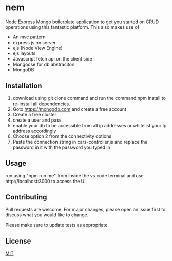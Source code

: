 # nem

Node Express Mongo boilerplate application to get you started on CRUD operations using this fantastic platform. This also makes use of

- An mvc pattern
- express js on server
- ejs (Node View Engine)
- ejs layouts
- Javascript fetch api on the client side
- Mongoose for db abstraciton
- MongoDB

## Installation

1. download using git clone command and run the command npm install to re-install all dependencies.
2. Goto https://mongodb.com and create a free account
3. Create a free cluster
4. create a user and pass
5. enable your db to be accessible from all ip addresses or whitelist your Ip address accordingly
6. Choose option 2 from the connectivity options
7. Paste the connection string in cars-controller.js and replace the password in it with the password you typed in

## Usage

run using "npm run me" from inside the vs code terminal and use http://localhost:3000 to access the UI

## Contributing

Pull requests are welcome. For major changes, please open an issue first to discuss what you would like to change.

Please make sure to update tests as appropriate.

## License

[MIT](https://choosealicense.com/licenses/mit/)
